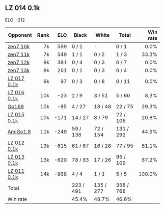 ## LZ 014 0.1k ##

ELO: -312

Opponent | Rank | ELO | Black | White | Total | Win rate
---------|-----:|----:|-------|-------|-------|-------:
[zen7 10k](zen7%2010k.md) | 7k | 599 | 0 / 1 | - | 0 / 1 | 0.0%
[zen7 11k](zen7%2011k.md) | 7k | 549 | 1 / 1 | 0 / 2 | 1 / 3 | 33.3%
[zen7 12k](zen7%2012k.md) | 8k | 381 | 0 / 4 | 0 / 3 | 0 / 7 | 0.0%
[zen7 13k](zen7%2013k.md) | 8k | 261 | 0 / 1 | 0 / 3 | 0 / 4 | 0.0%
[LZ 017 0.1k](LZ%20017%200.1k.md) | 9k | 97 | 0 / 3 | 0 / 8 | 0 / 11 | 0.0%
[LZ 016 0.1k](LZ%20016%200.1k.md) | 10k | -23 | 2 / 9 | 3 / 51 | 5 / 60 | 8.3%
[Go169](Go169.md) | 10k | -85 | 4 / 27 | 18 / 48 | 22 / 75 | 29.3%
[LZ 015 0.1k](LZ%20015%200.1k.md) | 10k | -171 | 14 / 27 | 8 / 79 | 22 / 106 | 20.8%
[AmiGo1.8](AmiGo1.8.md) | 11k | -249 | 59 / 138 | 72 / 154 | 131 / 292 | 44.9%
[LZ 012 0.1k](LZ%20012%200.1k.md) | 13k | -615 | 61 / 67 | 16 / 28 | 77 / 95 | 81.1%
[LZ 013 0.1k](LZ%20013%200.1k.md) | 13k | -620 | 78 / 83 | 17 / 26 | 95 / 109 | 87.2%
[LZ 011 0.1k](LZ%20011%200.1k.md) | 14k | -968 | 4 / 4 | 1 / 1 | 5 / 5 | 100.0%
Total | | | 223 / 491 | 135 / 277 | 358 / 768 | 
Win rate| | | 45.4% | 48.7% | 46.6% | 
